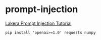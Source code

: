 # prompt-injection

[Lakera Prompt Injection Tutorial](https://platform.lakera.ai/docs/pi_tutorial)

```shell
pip install 'openai>=1.0' requests numpy
```
